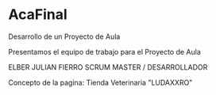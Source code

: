 # AcaFinal
Desarrollo de un Proyecto de Aula

Presentamos el equipo de trabajo para el Proyecto de Aula

ELBER JULIAN FIERRO 	SCRUM MASTER / DESARROLLADOR

Concepto de la pagina: Tienda Veterinaria "LUDAXXRO"

